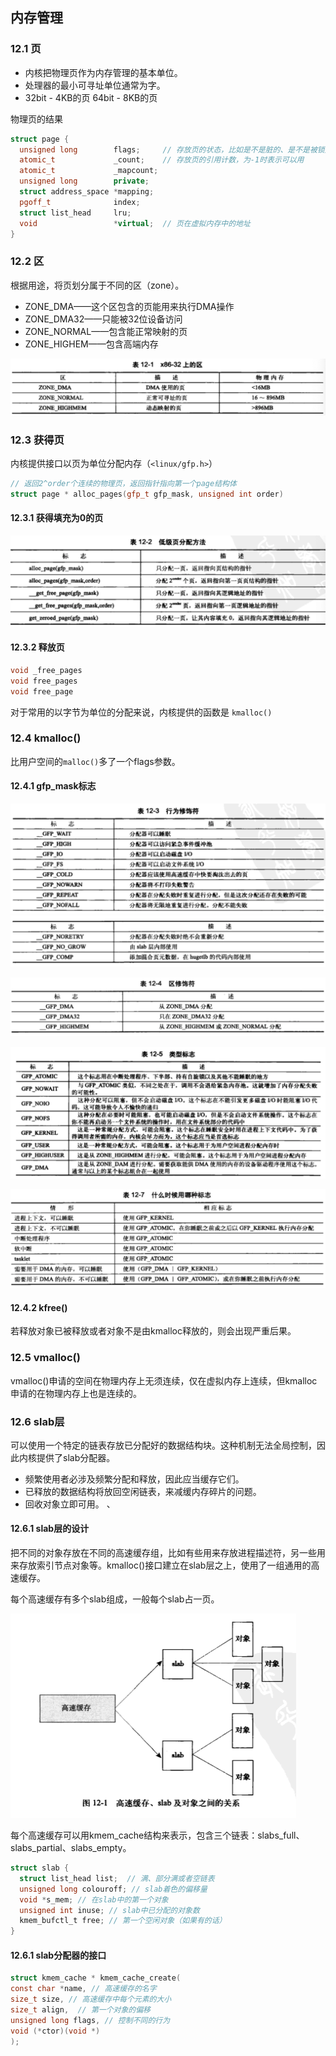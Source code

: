 ## 内存管理

### 12.1 页
- 内核把物理页作为内存管理的基本单位。
- 处理器的最小可寻址单位通常为字。
- 32bit - 4KB的页    64bit - 8KB的页

物理页的结果
```c++
struct page {
  unsigned long        flags;     // 存放页的状态，比如是不是脏的、是不是被锁定等
  atomic_t             _count;    // 存放页的引用计数，为-1时表示可以用
  atomic_t             _mapcount;
  unsigned long        private;
  struct address_space *mapping;
  pgoff_t              index;
  struct list_head     lru;
  void                 *virtual;  // 页在虚拟内存中的地址
}
```

### 12.2 区
根据用途，将页划分属于不同的区（zone）。
- ZONE_DMA——这个区包含的页能用来执行DMA操作
- ZONE_DMA32——只能被32位设备访问
- ZONE_NORMAL——包含能正常映射的页
- ZONE_HIGHEM——包含高端内存

![memory-zone](res/memory-zone.png)

### 12.3 获得页
内核提供接口以页为单位分配内存（`<linux/gfp.h>`）
```c++
// 返回2^order个连续的物理页，返回指针指向第一个page结构体
struct page * alloc_pages(gfp_t gfp_mask, unsigned int order)
```
#### 12.3.1 获得填充为0的页

![low-level-alloc](res/low-level-alloc.png)

#### 12.3.2 释放页

```c++
void _free_pages
void free_pages
void free_page
```
对于常用的以字节为单位的分配来说，内核提供的函数是 `kmalloc()`

### 12.4 kmalloc()
比用户空间的`malloc()`多了一个flags参数。

#### 12.4.1 gfp_mask标志

![](res/action-decoration1.png)
![](res/action-decoration2.png)

![](res/zone-decoration.png)

![](res/type-flags.png)

![](res/when-to-use-what.png)

#### 12.4.2 kfree()

若释放对象已被释放或者对象不是由kmalloc释放的，则会出现严重后果。

### 12.5 vmalloc()

vmalloc()申请的空间在物理内存上无须连续，仅在虚拟内存上连续，但kmalloc申请的在物理内存上也是连续的。

### 12.6 slab层

可以使用一个特定的链表存放已分配好的数据结构块。这种机制无法全局控制，因此内核提供了slab分配器。

- 频繁使用者必涉及频繁分配和释放，因此应当缓存它们。
- 已释放的数据结构将放回空闲链表，来减缓内存碎片的问题。
- 回收对象立即可用。
、
#### 12.6.1 slab层的设计
把不同的对象存放在不同的高速缓存组，比如有些用来存放进程描述符，另一些用来存放索引节点对象等。kmalloc()接口建立在slab层之上，使用了一组通用的高速缓存。

每个高速缓存有多个slab组成，一般每个slab占一页。

![](res/12-1-cache-slab-obj.png)

每个高速缓存可以用kmem_cache结构来表示，包含三个链表：slabs_full、slabs_partial、slabs_empty。
```c
struct slab {
  struct list_head list;  // 满、部分满或者空链表
  unsigned long colouroff; // slab着色的偏移量
  void *s_mem; // 在slab中的第一个对象
  unsigned int inuse; // slab中已分配的对象数
  kmem_bufctl_t free; // 第一个空闲对象（如果有的话）
}
```

#### 12.6.1 slab分配器的接口
```c
struct kmem_cache * kmem_cache_create(
const char *name, // 高速缓存的名字
size_t size, // 高速缓存中每个元素的大小
size_t align,  // 第一个对象的偏移
unsigned long flags, // 控制不同的行为
void (*ctor)(void *)
);
```